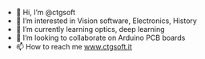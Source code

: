 - 👋 Hi, I’m @ctgsoft
- 👀 I’m interested in Vision software, Electronics, History
- 🌱 I’m currently learning optics, deep learning
- 💞️ I’m looking to collaborate on Arduino PCB boards
- 📫 How to reach me www.ctgsoft.it

<!---
ctgsoft/ctgsoft is a ✨ special ✨ repository because its `README.md` (this file) appears on your GitHub profile.
You can click the Preview link to take a look at your changes.
--->

